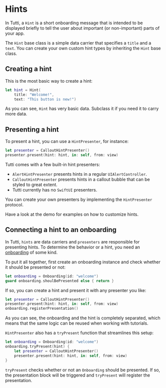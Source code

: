 # Hints

In Tutti, a `Hint` is a short onboarding message that is intended to be displayed briefly to tell the user about important (or non-important) parts of your app.

The `Hint` base class is a simple data carrier that specifies a `title` and a `text`. You can create your own custom hint types by inheriting the `Hint` base class.


## Creating a hint

This is the most basic way to create a hint:

```swift
let hint = Hint(
    title: "Welcome!", 
    text: "This button is new!")
```

As you can see, `Hint` has very basic data. Subclass it if you need it to carry more data.


## Presenting a hint

To present a hint, you can use a `HintPresenter`, for instance:

```swift
let presenter = CalloutHintPresenter()
presenter.present(hint: hint, in: self, from: view)
```

Tutti comes with a few built-in hint presenters:

* `AlertHintPresenter` presents hints in a regular `UIAlertController`.
* `CalloutHintPresenter` presents hints in a callout bubble that can be styled to great extent.
* Tutti currently has no `SwiftUI` presenters.

You can create your own presenters by implementing the `HintPresenter` protocol.

Have a look at the demo for examples on how to customize hints.


## Connecting a hint to an onboarding

In Tutti, `hints` are data carriers and `presenters` are responsible for presenting hints. To determine the behavior or a hint, you need an [onboarding][Onboarding] of some kind.

To put it all together, first create an onboarding instance and check whether it should be presented or not:

```swift
let onboarding = Onboarding(id: "welcome")
guard onboarding.shoulBePresented else { return }
```

If so, you can create a hint and present it with any presenter you like:

```swift
let presenter = CalloutHintPresenter()
presenter.present(hint: hint, in: self, from: view)
onboarding.registerPresentation()
```

As you can see, the onboarding and the hint is completely separated, which means that the same logic can be reused when working with tutorials.

`HintPresenter` also has a `tryPresent` function that streamlines this setup:

```swift
let onboarding = Onboarding(id: "welcome")
onboarding.tryPresent(hint) {
    let presenter = CalloutHintPresenter()
    presenter.present(hint: hint, in: self, from: view)
}
```

`tryPresent` checks whether or not an `Onboarding` should be presented. If so, the presentation block will be triggered and `tryPresent` will register the presentation.


[Onboarding]: https://github.com/danielsaidi/Tutti/blob/master/Readmes/Onboarding.md
